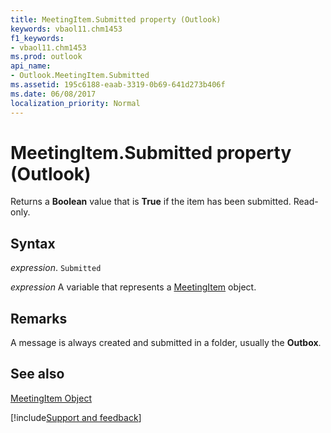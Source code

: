 ```yaml
---
title: MeetingItem.Submitted property (Outlook)
keywords: vbaol11.chm1453
f1_keywords:
- vbaol11.chm1453
ms.prod: outlook
api_name:
- Outlook.MeetingItem.Submitted
ms.assetid: 195c6188-eaab-3319-0b69-641d273b406f
ms.date: 06/08/2017
localization_priority: Normal
---
```



# MeetingItem.Submitted property (Outlook)

Returns a  **Boolean** value that is **True** if the item has been submitted. Read-only.


## Syntax

_expression_. `Submitted`

_expression_ A variable that represents a [MeetingItem](Outlook.MeetingItem.md) object.


## Remarks

A message is always created and submitted in a folder, usually the  **Outbox**. 


## See also


[MeetingItem Object](Outlook.MeetingItem.md)

[!include[Support and feedback](~/includes/feedback-boilerplate.md)]
